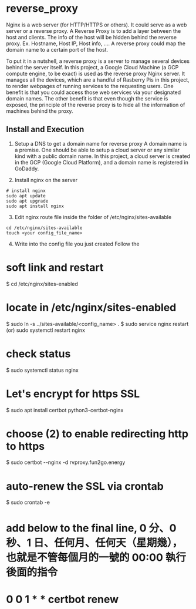 # reverse_proxy
Nginx is a web server (for HTTP/HTTPS or others).
It could serve as a web server or a reverse proxy.
A Reverse Proxy is to add a layer between the host and clients. The info of the host will be hidden behind the reverse proxy. Ex. Hostname, Host IP, Host info, ….
A reverse proxy could map the domain name to a certain port of the host.

To put it in a nutshell, a reverse proxy is a server to manage several devices behind the server itself. 
In this project, a Google Cloud Machine (a GCP compute engine, to be exact) is used as the reverse proxy Nginx server. 
It manages all the devices, which are a handful of Rasberry Pis in this project, to render webpages of running services to the requesting users. 
One benefit is that you could access those web services via your designated domain names. 
The other benefit is that even though the service is exposed, the principle of the reverse proxy is to hide all the information of machines behind the proxy.

## Install and Execution
1. Setup a DNS to get a domain name for reverse proxy
A domain name is a premise. One should be able to setup a cloud server or any similar kind with a public domain name. 
In this project, a cloud server is created in the GCP (Google Cloud Platform), and a domain name is registered in GoDaddy.

2. Install nginx on the server
```
# install nginx
sudo apt update
sudo apt upgrade
sudo apt install nginx
```

3. Edit nginx route file inside the folder of /etc/nginx/sites-available 
```
cd /etc/nginx/sites-available
touch <your config_file_name>
```

4. Write into the config file you just created
Follow the 

# soft link and restart
$ cd /etc/nginx/sites-enabled

# locate in /etc/nginx/sites-enabled
$ sudo ln -s ../sites-available/<config_name> .
$ sudo service nginx restart
(or) sudo systemctl restart nginx 
# check status
$ sudo systemctl status nginx 

# Let's encrypt for https SSL
$ sudo apt install certbot python3-certbot-nginx
# choose (2) to enable redirecting http to https

$ sudo certbot --nginx -d rvproxy.fun2go.energy

# auto-renew the SSL via crontab
$ sudo crontab -e 
# add below to the final line, 0 分、0 秒、1 日、任何月、任何天（星期幾），也就是不管每個月的一號的 00:00 執行後面的指令
# 0 0 1 * * certbot renew
```

